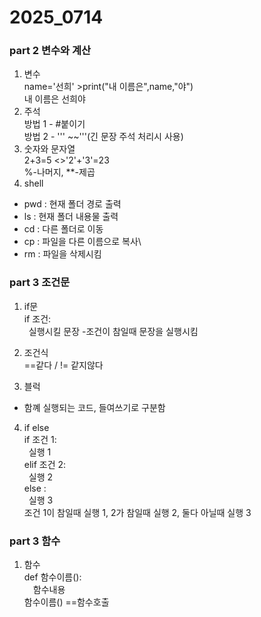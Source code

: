 # 2025_0714
### part 2 변수와 계산

1. 변수<br>
name='선희' >print("내 이름은",name,"야")<br>
내 이름은 선희야
2. 주석<br>
방법 1 - #붙이기<br>
방법 2 - ''' ~~'''(긴 문장 주석 처리시 사용)
3. 숫자와 문자열<br>
2+3=5 <>'2'+'3'=23</br>
%-나머지, **-제곱
4. shell<br>
- pwd : 현재 폴더 경로 출력<br>
- ls : 현재 폴더 내용물 출력<br>
- cd : 다른 폴더로 이동<br>
- cp : 파일을 다른 이름으로 복사\
- rm : 파일을 삭제시킴 
### part 3 조건문
1. if문<br>
if 조건:<br>
&ensp;실행시킬 문장 -조건이 참일때 문장을 실행시킴

2. 조건식</br>
==같다 / != 같지않다

3. 블럭</br>
- 함꼐 실행되는 코드, 들여쓰기로 구분함

4. if  else</br>
if 조건 1:</br>
&ensp;실행 1</br>
elif 조건 2:</br>
&ensp;실행 2</br>
else :</br>
&ensp;실행 3</br>
조건 1이 참일때 실행 1, 2가 참일때 실행 2, 둘다 아닐때 실행 3

### part 3 함수
1. 함수</br>
def 함수이름():</br>
&ensp;&ensp;함수내용</br>
함수이름() ==함수호출


